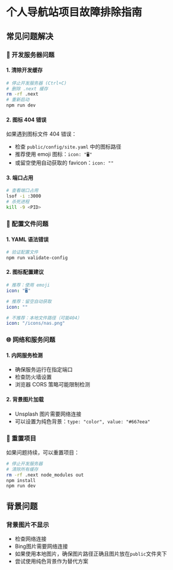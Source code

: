 # 个人导航站项目故障排除指南

## 常见问题解决

### 🔧 开发服务器问题

#### 1. 清除开发缓存
```bash
# 停止开发服务器 (Ctrl+C)
# 删除 .next 缓存
rm -rf .next
# 重新启动
npm run dev
```

#### 2. 图标 404 错误
如果遇到图标文件 404 错误：
- 检查 `public/config/site.yaml` 中的图标路径
- 推荐使用 emoji 图标：`icon: "🖥️"`
- 或留空使用自动获取的 favicon：`icon: ""`

#### 3. 端口占用
```bash
# 查看端口占用
lsof -i :3000
# 杀死进程
kill -9 <PID>
```

### 📝 配置文件问题

#### 1. YAML 语法错误
```bash
# 验证配置文件
npm run validate-config
```

#### 2. 图标配置建议
```yaml
# 推荐：使用 emoji
icon: "🖥️"

# 推荐：留空自动获取
icon: ""

# 不推荐：本地文件路径（可能404）
icon: "/icons/nas.png"
```

### 🌐 网络和服务问题

#### 1. 内网服务检测
- 确保服务运行在指定端口
- 检查防火墙设置
- 浏览器 CORS 策略可能限制检测

#### 2. 背景图片加载
- Unsplash 图片需要网络连接
- 可以设置为纯色背景：`type: "color", value: "#667eea"`

### 🔄 重置项目
如果问题持续，可以重置项目：
```bash
# 停止开发服务器
# 清除所有缓存
rm -rf .next node_modules out
npm install
npm run dev
```

## 背景问题

### 背景图片不显示

- 检查网络连接
- Bing图片需要网络连接
- 如果使用本地图片，确保图片路径正确且图片放在`public`文件夹下
- 尝试使用纯色背景作为替代方案
